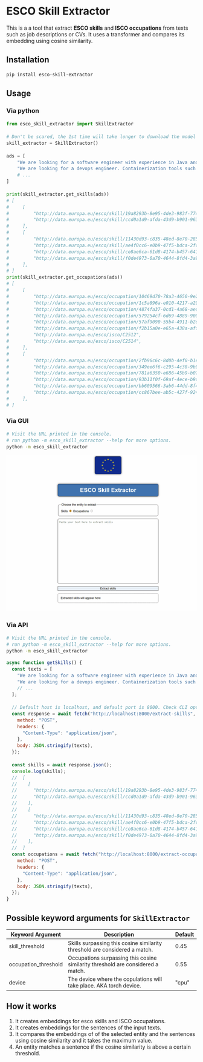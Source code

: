 # ESCO Skill Extractor

This is a a tool that extract **ESCO skills** and **ISCO occupations** from texts such as job descriptions or CVs. It uses a transformer and compares its embedding using cosine similarity.

## Installation

```bash
pip install esco-skill-extractor
```

## Usage

### Via python

```python
from esco_skill_extractor import SkillExtractor

# Don't be scared, the 1st time will take longer to download the model and create the embeddings.
skill_extractor = SkillExtractor()

ads = [
    "We are looking for a software engineer with experience in Java and Python.",
    "We are looking for a devops engineer. Containerization tools such as Docker is a must. AWS is a plus."
    # ...
]

print(skill_extractor.get_skills(ads))
# [
#     [
#         "http://data.europa.eu/esco/skill/19a8293b-8e95-4de3-983f-77484079c389",
#         "http://data.europa.eu/esco/skill/ccd0a1d9-afda-43d9-b901-96344886e14d",
#     ],
#     [
#         "http://data.europa.eu/esco/skill/11430d93-c835-48ed-8e70-285fa69c9ae6",
#         "http://data.europa.eu/esco/skill/ae4f0cc6-e0b9-47f5-bdca-2fc2e6316dce",
#         "http://data.europa.eu/esco/skill/ce8ae6ca-61d8-4174-b457-641de96cbff4",
#         "http://data.europa.eu/esco/skill/f0de4973-0a70-4644-8fd4-3a97080476f4",
#     ],
# ]
print(skill_extractor.get_occupations(ads))
# [
#     [
#         "http://data.europa.eu/esco/occupation/10469d70-78a3-4650-9e29-d04de13c62c1",
#         "http://data.europa.eu/esco/occupation/1c5a896a-e010-4217-a29a-c44db26e25da",
#         "http://data.europa.eu/esco/occupation/4874fa37-0cd1-4a68-aed8-a838851f242d",
#         "http://data.europa.eu/esco/occupation/579254cf-6d69-4889-9000-9c79dc568644",
#         "http://data.europa.eu/esco/occupation/57af9090-55b4-4911-b2d0-86db01c00b02",
#         "http://data.europa.eu/esco/occupation/f2b15a0e-e65a-438a-affb-29b9d50b77d1",
#         "http://data.europa.eu/esco/isco/C2512",
#         "http://data.europa.eu/esco/isco/C2514",
#     ],
#     [
#         "http://data.europa.eu/esco/occupation/2fb96c6c-8d0b-4ef0-b1ee-3e493305e4eb",
#         "http://data.europa.eu/esco/occupation/349ee6f6-c295-4c38-9b98-48765b55280e",
#         "http://data.europa.eu/esco/occupation/781a6350-e686-45b9-b075-e4c8d5a05ff7",
#         "http://data.europa.eu/esco/occupation/93b11f0f-69af-4ece-b9da-f29aab7d38d3",
#         "http://data.europa.eu/esco/occupation/bb609566-3ab6-44dd-8f48-cf0b15b96827",
#         "http://data.europa.eu/esco/occupation/cc867bee-ab5c-427f-9244-f7a204d9574b",
#     ],
# ]
```

### Via GUI

```bash
# Visit the URL printed in the console.
# run python -m esco_skill_extractor --help for more options.
python -m esco_skill_extractor
```

<img src="docs/gui.gif">

### Via API

```bash
# Visit the URL printed in the console.
# run python -m esco_skill_extractor --help for more options.
python -m esco_skill_extractor
```

```js
async function getSkills() {
  const texts = [
    "We are looking for a software engineer with experience in Java and Python.",
    "We are looking for a devops engineer. Containerization tools such as Docker is a must. AWS is a plus.",
    // ...
  ];

  // Default host is localhost, and default port is 8000. Check CLI options for more.
  const response = await fetch("http://localhost:8000/extract-skills", {
    method: "POST",
    headers: {
      "Content-Type": "application/json",
    },
    body: JSON.stringify(texts),
  });

  const skills = await response.json();
  console.log(skills);
  //  [
  //    [
  //      "http://data.europa.eu/esco/skill/19a8293b-8e95-4de3-983f-77484079c389",
  //      "http://data.europa.eu/esco/skill/ccd0a1d9-afda-43d9-b901-96344886e14d",
  //    ],
  //    [
  //      "http://data.europa.eu/esco/skill/11430d93-c835-48ed-8e70-285fa69c9ae6",
  //      "http://data.europa.eu/esco/skill/ae4f0cc6-e0b9-47f5-bdca-2fc2e6316dce",
  //      "http://data.europa.eu/esco/skill/ce8ae6ca-61d8-4174-b457-641de96cbff4",
  //      "http://data.europa.eu/esco/skill/f0de4973-0a70-4644-8fd4-3a97080476f4",
  //    ],
  //  ]
  const occupations = await fetch("http://localhost:8000/extract-occupations", {
    method: "POST",
    headers: {
      "Content-Type": "application/json",
    },
    body: JSON.stringify(texts),
  });
}
```

## Possible keyword arguments for `SkillExtractor`

| Keyword Argument     | Description                                                                     | Default |
| -------------------- | ------------------------------------------------------------------------------- | ------- |
| skill_threshold      | Skills surpassing this cosine similarity threshold are considered a match.      | 0.45    |
| occupation_threshold | Occupations surpassing this cosine similarity threshold are considered a match. | 0.55    |
| device               | The device where the copulations will take place. AKA torch device.             | "cpu"   |

## How it works

1. It creates embeddings for esco skills and ISCO occupations.
2. It creates embeddings for the sentences of the input texts.
3. It compares the embeddings of of the selected entity and the sentences using cosine similarity and it takes the maximum value.
4. An entity matches a sentence if the cosine similarity is above a certain threshold.
